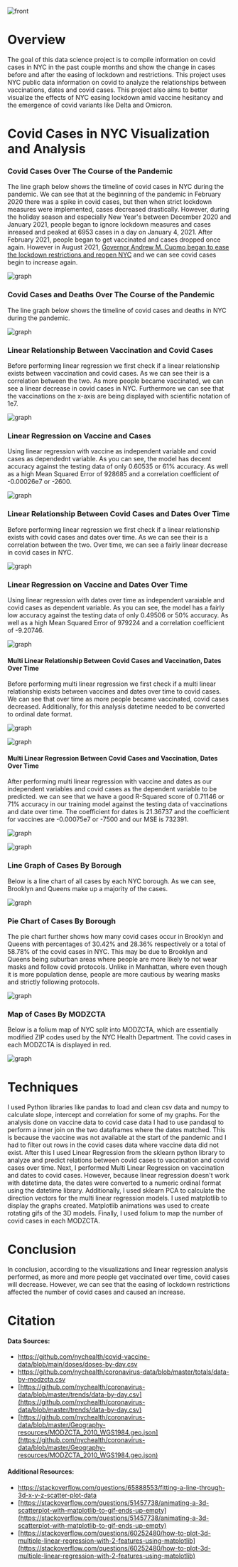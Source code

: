 ![front](graphs/frontimg.jpg)

# Overview
The goal of this data science project is to compile information on covid cases in NYC in the past couple months and show the change in cases before and after the easing of lockdown and restrictions. This project uses NYC public data information on covid to analyze the relationships between vaccinations, dates and covid cases. This project also aims to better visualize the effects of NYC easing lockdown amid vaccine hesitancy and the emergence of covid variants like Delta and Omicron.


# Covid Cases in NYC Visualization and Analysis

### Covid Cases Over The Course of the Pandemic

The line graph below shows the timeline of covid cases in NYC during the pandemic. We can see that at the beginning of the pandemic in February 2020 there was a spike in covid cases, but then when strict lockdown measures were implemented, cases decreased drastically. However, during the holiday season and especially New Year's between December 2020 and January 2021, people began to ignore lockdown measures and cases inreased and peaked at 6953 cases in a day on January 4, 2021. After February 2021, people began to get vaccinated and cases dropped once again. However in August 2021, [Governor Andrew M. Cuomo began to ease the lockdown restrictions and reopen NYC](https://www.governor.ny.gov/news/governor-cuomo-announces-gyms-and-fitness-centers-can-reopen-starting-august-24) and we can see covid cases begin to increase again. 

![graph](graphs/TrendDataCovid.png)


### Covid Cases and Deaths Over The Course of the Pandemic

The line graph below shows the timeline of covid cases and deaths in NYC during the pandemic.

![graph](graphs/CasesOverlay.png)


### Linear Relationship Between Vaccination and Covid Cases

Before performing linear regression we first check if a linear relationship exists between vaccination and covid cases. As we can see their is a correlation between the two. As more people became vaccinated, we can see a linear decrease in covid cases in NYC. Furthermore we can see that the vaccinations on the x-axis are being displayed with scientific notation of 1e7.

![graph](graphs/CasesVaccineRelation.png)


### Linear Regression on Vaccine and Cases

Using linear regression with vaccine as independent variable and covid cases as dependednt variable. As you can see, the model has decent accuracy against the testing data of only 0.60535 or 61% accuracy. As well as a high Mean Squared Error of 928685 and a correlation coefficient of -0.00026e7 or -2600.

![graph](graphs/linearvaccinemodel.png)


### Linear Relationship Between Covid Cases and Dates Over Time

Before performing linear regression we first check if a linear relationship exists with covid cases and dates over time. As we can see their is a correlation between the two. Over time, we can see a fairly linear decrease in covid cases in NYC.

![graph](graphs/CasesDateRelation.png)


### Linear Regression on Vaccine and Dates Over Time

Using linear regression with dates over time as independent varaiable and covid cases as dependent variable. As you can see, the model has a fairly low accuracy against the testing data of only 0.49506 or 50% accuracy. As well as a high Mean Squared Error of 979224 and a correlation coefficient of -9.20746.

![graph](graphs/lineardatemodel.png)


#### Multi Linear Relationship Between Covid Cases and Vaccination, Dates Over Time

Before performing multi linear regression we first check if a multi linear relationship exists between vaccines and dates over time to covid cases. We can see that over time as more people became vaccinated, covid cases decreased. Additionally, for this analysis datetime needed to be converted to ordinal date format.

![graph](graphs/MultiLinearRelation.png)


![graph](graphs/MultiLinearRelation.gif)


#### Multi Linear Regression Between Covid Cases and Vaccination, Dates Over Time

After performing multi linear regression with vaccine and dates as our independent variables and covid cases as the dependent variable to be predicted. we can see that we have a good R-Squared score of 0.71146 or 71% accuracy in our training model against the testing data of vaccinations and date over time. The coefficient for dates is 21.36737 and the coefficient for vaccines are -0.00075e7 or -7500 and our MSE is 732391.

![graph](graphs/MultiLinearRegress.png)


![graph](graphs/MultiLinearRegress.gif)


### Line Graph of Cases By Borough

Below is a line chart of all cases by each NYC borough. As we can see, Brooklyn and Queens make up a majority of the cases.

![graph](graphs/CasesByBoroughLine.png)


### Pie Chart of Cases By Borough

The pie chart further shows how many covid cases occur in Brooklyn and Queens with percentages of 30.42% and 28.36% respectively or a total of 58.78% of the covid cases in NYC. This may be due to Brooklyn and Queens being suburban areas where people are more likely to not wear masks and follow covid protocols. Unlike in Manhattan, where even though it is more population dense, people are more cautious by wearing masks and strictly following protocols.

![graph](graphs/CasesByBoroughPie.png)


### Map of Cases By MODZCTA

Below is a folium map of NYC split into MODZCTA, which are essentially modified ZIP codes used by the NYC Health Department. The covid cases in each MODZCTA is displayed in red.

![graph](graphs/mapBorough.JPG)


# Techniques

I used Python libraries like pandas to load and clean csv data and numpy to calculate slope, intercept and correlation for some of my graphs. For the analysis done on vaccine data to covid case data I had to use pandasql to perform a inner join on the two dataframes where the dates matched. This is because the vaccine was not available at the start of the pandemic and I had to filter out rows in the covid cases data where vaccine data did not exist. After this I used Linear Regression from the sklearn python library to analyze and predict relations between covid cases to vaccination and covid cases over time. Next, I performed Multi Linear Regression on vaccination and dates to covid cases. However, because linear regression doesn't work with datetime data, the dates were converted to a numeric ordinal format using the datetime library. Additionally, I used sklearn PCA to calculate the direction vectors for the multi linear regression models. I used matplotlib to display the graphs created. Matplotlib animations was used to create rotating gifs of the 3D models. Finally, I used folium to map the number of covid cases in each MODZCTA.


# Conclusion

In conclusion, according to the visualizations and linear regression analysis performed, as more and more people get vaccinated over time, covid cases will decrease. However, we can see that the easing of lockdown restrictions affected the number of covid cases and caused an increase.


# Citation
#### Data Sources:
- [https://github.com/nychealth/covid-vaccine-data/blob/main/doses/doses-by-day.csv ](https://github.com/nychealth/covid-vaccine-data/blob/main/doses/doses-by-day.csv)
- [https://github.com/nychealth/coronavirus-data/blob/master/totals/data-by-modzcta.csv ](https://github.com/nychealth/coronavirus-data/blob/master/totals/data-by-modzcta.csv )
- [https://github.com/nychealth/coronavirus-data/blob/master/trends/data-by-day.csv](https://github.com/nychealth/coronavirus-data/blob/master/trends/data-by-day.csv)
- [https://github.com/nychealth/coronavirus-data/blob/master/Geography-resources/MODZCTA_2010_WGS1984.geo.json](https://github.com/nychealth/coronavirus-data/blob/master/Geography-resources/MODZCTA_2010_WGS1984.geo.json)

#### Additional Resources:
- [https://stackoverflow.com/questions/65888553/fitting-a-line-through-3d-x-y-z-scatter-plot-data ](https://stackoverflow.com/questions/65888553/fitting-a-line-through-3d-x-y-z-scatter-plot-data )
- [https://stackoverflow.com/questions/51457738/animating-a-3d-scatterplot-with-matplotlib-to-gif-ends-up-empty](https://stackoverflow.com/questions/51457738/animating-a-3d-scatterplot-with-matplotlib-to-gif-ends-up-empty)
- [https://stackoverflow.com/questions/60252480/how-to-plot-3d-multiple-linear-regression-with-2-features-using-matplotlib](https://stackoverflow.com/questions/60252480/how-to-plot-3d-multiple-linear-regression-with-2-features-using-matplotlib)
